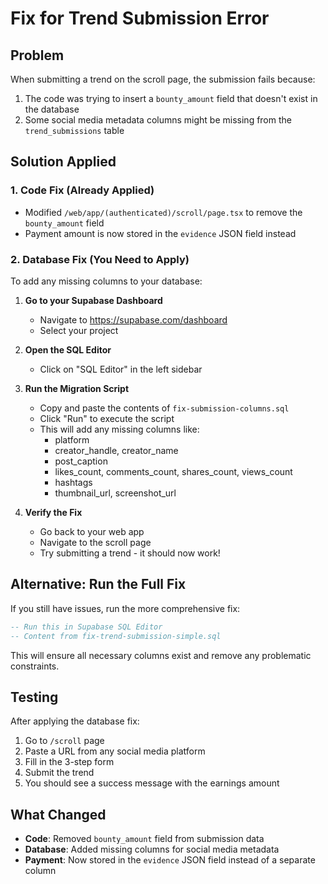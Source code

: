 # Fix for Trend Submission Error

## Problem
When submitting a trend on the scroll page, the submission fails because:
1. The code was trying to insert a `bounty_amount` field that doesn't exist in the database
2. Some social media metadata columns might be missing from the `trend_submissions` table

## Solution Applied

### 1. Code Fix (Already Applied)
- Modified `/web/app/(authenticated)/scroll/page.tsx` to remove the `bounty_amount` field
- Payment amount is now stored in the `evidence` JSON field instead

### 2. Database Fix (You Need to Apply)
To add any missing columns to your database:

1. **Go to your Supabase Dashboard**
   - Navigate to https://supabase.com/dashboard
   - Select your project

2. **Open the SQL Editor**
   - Click on "SQL Editor" in the left sidebar

3. **Run the Migration Script**
   - Copy and paste the contents of `fix-submission-columns.sql`
   - Click "Run" to execute the script
   - This will add any missing columns like:
     - platform
     - creator_handle, creator_name
     - post_caption
     - likes_count, comments_count, shares_count, views_count
     - hashtags
     - thumbnail_url, screenshot_url

4. **Verify the Fix**
   - Go back to your web app
   - Navigate to the scroll page
   - Try submitting a trend - it should now work!

## Alternative: Run the Full Fix
If you still have issues, run the more comprehensive fix:

```sql
-- Run this in Supabase SQL Editor
-- Content from fix-trend-submission-simple.sql
```

This will ensure all necessary columns exist and remove any problematic constraints.

## Testing
After applying the database fix:
1. Go to `/scroll` page
2. Paste a URL from any social media platform
3. Fill in the 3-step form
4. Submit the trend
5. You should see a success message with the earnings amount

## What Changed
- **Code**: Removed `bounty_amount` field from submission data
- **Database**: Added missing columns for social media metadata
- **Payment**: Now stored in the `evidence` JSON field instead of a separate column